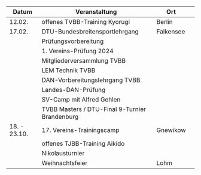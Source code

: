 | Datum        | Veranstaltung                                  | Ort       |     |
| ------------ | ---------------------------------------------- | --------- | --- |
| 12.02.       | offenes TVBB-Training Kyorugi                  | Berlin    |     |
| 17.02.       | DTU-Bundesbreitensportlehrgang                 | Falkensee |     |
|              | Prüfungsvorbereitung                           |           |     |
|              | 1. Vereins-Prüfung 2024                        |           |     |
|              | Mitgliederversammlung TVBB                     |           |     |
|              | LEM Technik TVBB                               |           |     |
|              | DAN-Vorbereitungslehrgang TVBB                 |           |     |
|              | Landes-DAN-Pr&uuml;fung                        |           |     |
|              | SV-Camp mit Alfred Gehlen                      |           |     |
|              | TVBB Masters / DTU-Final 9-Turnier Brandenburg |           |     |
| 18. - 23.10. | 17. Vereins-Trainingscamp                      | Gnewikow  |     |
|              | offenes TJBB-Training Aikido                   |           |     |
|              | Nikolausturnier                                |           |     |
|              | Weihnachtsfeier                                | Lohm      |     |
